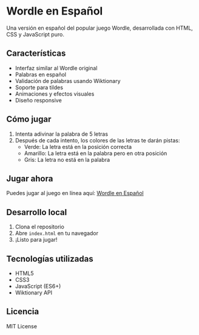 # Wordle en Español

Una versión en español del popular juego Wordle, desarrollada con HTML, CSS y JavaScript puro.

## Características

- Interfaz similar al Wordle original
- Palabras en español
- Validación de palabras usando Wiktionary
- Soporte para tildes
- Animaciones y efectos visuales
- Diseño responsive

## Cómo jugar

1. Intenta adivinar la palabra de 5 letras
2. Después de cada intento, los colores de las letras te darán pistas:
   - Verde: La letra está en la posición correcta
   - Amarillo: La letra está en la palabra pero en otra posición
   - Gris: La letra no está en la palabra

## Jugar ahora

Puedes jugar al juego en línea aquí: [Wordle en Español](https://TU_USUARIO_GITHUB.github.io/wordle-espanol)

## Desarrollo local

1. Clona el repositorio
2. Abre `index.html` en tu navegador
3. ¡Listo para jugar!

## Tecnologías utilizadas

- HTML5
- CSS3
- JavaScript (ES6+)
- Wiktionary API

## Licencia

MIT License 